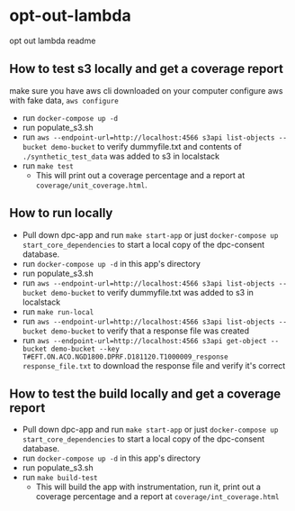 # opt-out-lambda
opt out lambda readme

## How to test s3 locally and get a coverage report
make sure you have aws cli downloaded on your computer
configure aws with fake data, `aws configure`
- run `docker-compose up -d`
- run populate_s3.sh
- run `aws --endpoint-url=http://localhost:4566 s3api list-objects --bucket demo-bucket` to verify dummyfile.txt and contents of `./synthetic_test_data` was added to s3 in localstack
- run `make test`
    - This will print out a coverage percentage and a report at `coverage/unit_coverage.html`.

## How to run locally
- Pull down dpc-app and run `make start-app` or just `docker-compose up start_core_dependencies` to start a local copy of the dpc-consent database.
- run `docker-compose up -d` in this app's directory
- run populate_s3.sh
- run `aws --endpoint-url=http://localhost:4566 s3api list-objects --bucket demo-bucket` to verify dummyfile.txt was added to s3 in localstack
- run `make run-local`
- run `aws --endpoint-url=http://localhost:4566 s3api list-objects --bucket demo-bucket` to verify that a response file was created
- run `aws --endpoint-url=http://localhost:4566 s3api get-object --bucket demo-bucket --key T#EFT.ON.ACO.NGD1800.DPRF.D181120.T1000009_response response_file.txt` to download the response file and verify it's correct

## How to test the build locally and get a coverage report
- Pull down dpc-app and run `make start-app` or just `docker-compose up start_core_dependencies` to start a local copy of the dpc-consent database.
- run `docker-compose up -d` in this app's directory
- run populate_s3.sh
- run `make build-test`
    - This will build the app with instrumentation, run it, print out a coverage percentage and a report at `coverage/int_coverage.html`
